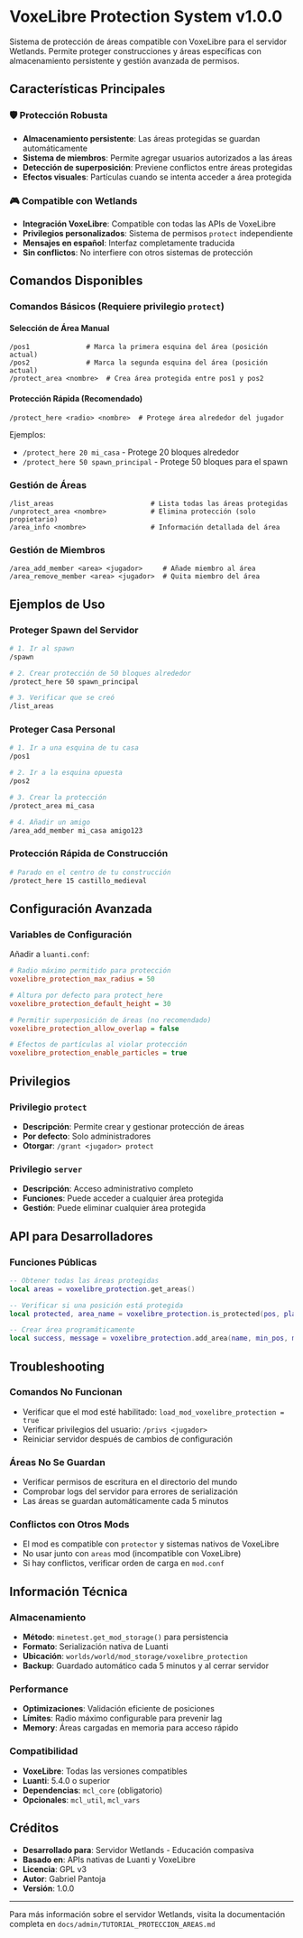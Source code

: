 # VoxeLibre Protection System v1.0.0

Sistema de protección de áreas compatible con VoxeLibre para el servidor Wetlands. Permite proteger construcciones y áreas específicas con almacenamiento persistente y gestión avanzada de permisos.

## Características Principales

### 🛡️ Protección Robusta
- **Almacenamiento persistente**: Las áreas protegidas se guardan automáticamente
- **Sistema de miembros**: Permite agregar usuarios autorizados a las áreas
- **Detección de superposición**: Previene conflictos entre áreas protegidas
- **Efectos visuales**: Partículas cuando se intenta acceder a área protegida

### 🎮 Compatible con Wetlands
- **Integración VoxeLibre**: Compatible con todas las APIs de VoxeLibre
- **Privilegios personalizados**: Sistema de permisos `protect` independiente
- **Mensajes en español**: Interfaz completamente traducida
- **Sin conflictos**: No interfiere con otros sistemas de protección

## Comandos Disponibles

### Comandos Básicos (Requiere privilegio `protect`)

#### Selección de Área Manual
```
/pos1              # Marca la primera esquina del área (posición actual)
/pos2              # Marca la segunda esquina del área (posición actual)
/protect_area <nombre>  # Crea área protegida entre pos1 y pos2
```

#### Protección Rápida (Recomendado)
```
/protect_here <radio> <nombre>  # Protege área alrededor del jugador
```
Ejemplos:
- `/protect_here 20 mi_casa` - Protege 20 bloques alrededor
- `/protect_here 50 spawn_principal` - Protege 50 bloques para el spawn

### Gestión de Áreas
```
/list_areas                        # Lista todas las áreas protegidas
/unprotect_area <nombre>           # Elimina protección (solo propietario)
/area_info <nombre>                # Información detallada del área
```

### Gestión de Miembros
```
/area_add_member <area> <jugador>     # Añade miembro al área
/area_remove_member <area> <jugador>  # Quita miembro del área
```

## Ejemplos de Uso

### Proteger Spawn del Servidor
```bash
# 1. Ir al spawn
/spawn

# 2. Crear protección de 50 bloques alrededor
/protect_here 50 spawn_principal

# 3. Verificar que se creó
/list_areas
```

### Proteger Casa Personal
```bash
# 1. Ir a una esquina de tu casa
/pos1

# 2. Ir a la esquina opuesta
/pos2

# 3. Crear la protección
/protect_area mi_casa

# 4. Añadir un amigo
/area_add_member mi_casa amigo123
```

### Protección Rápida de Construcción
```bash
# Parado en el centro de tu construcción
/protect_here 15 castillo_medieval
```

## Configuración Avanzada

### Variables de Configuración
Añadir a `luanti.conf`:
```ini
# Radio máximo permitido para protección
voxelibre_protection_max_radius = 50

# Altura por defecto para protect_here
voxelibre_protection_default_height = 30

# Permitir superposición de áreas (no recomendado)
voxelibre_protection_allow_overlap = false

# Efectos de partículas al violar protección
voxelibre_protection_enable_particles = true
```

## Privilegios

### Privilegio `protect`
- **Descripción**: Permite crear y gestionar protección de áreas
- **Por defecto**: Solo administradores
- **Otorgar**: `/grant <jugador> protect`

### Privilegio `server`
- **Descripción**: Acceso administrativo completo
- **Funciones**: Puede acceder a cualquier área protegida
- **Gestión**: Puede eliminar cualquier área protegida

## API para Desarrolladores

### Funciones Públicas
```lua
-- Obtener todas las áreas protegidas
local areas = voxelibre_protection.get_areas()

-- Verificar si una posición está protegida
local protected, area_name = voxelibre_protection.is_protected(pos, player_name)

-- Crear área programáticamente
local success, message = voxelibre_protection.add_area(name, min_pos, max_pos, owner)
```

## Troubleshooting

### Comandos No Funcionan
- Verificar que el mod esté habilitado: `load_mod_voxelibre_protection = true`
- Verificar privilegios del usuario: `/privs <jugador>`
- Reiniciar servidor después de cambios de configuración

### Áreas No Se Guardan
- Verificar permisos de escritura en el directorio del mundo
- Comprobar logs del servidor para errores de serialización
- Las áreas se guardan automáticamente cada 5 minutos

### Conflictos con Otros Mods
- El mod es compatible con `protector` y sistemas nativos de VoxeLibre
- No usar junto con `areas` mod (incompatible con VoxeLibre)
- Si hay conflictos, verificar orden de carga en `mod.conf`

## Información Técnica

### Almacenamiento
- **Método**: `minetest.get_mod_storage()` para persistencia
- **Formato**: Serialización nativa de Luanti
- **Ubicación**: `worlds/world/mod_storage/voxelibre_protection`
- **Backup**: Guardado automático cada 5 minutos y al cerrar servidor

### Performance
- **Optimizaciones**: Validación eficiente de posiciones
- **Límites**: Radio máximo configurable para prevenir lag
- **Memory**: Áreas cargadas en memoria para acceso rápido

### Compatibilidad
- **VoxeLibre**: Todas las versiones compatibles
- **Luanti**: 5.4.0 o superior
- **Dependencias**: `mcl_core` (obligatorio)
- **Opcionales**: `mcl_util`, `mcl_vars`

## Créditos

- **Desarrollado para**: Servidor Wetlands - Educación compasiva
- **Basado en**: APIs nativas de Luanti y VoxeLibre
- **Licencia**: GPL v3
- **Autor**: Gabriel Pantoja
- **Versión**: 1.0.0

---

Para más información sobre el servidor Wetlands, visita la documentación completa en `docs/admin/TUTORIAL_PROTECCION_AREAS.md`